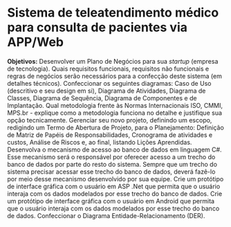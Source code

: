 # Sistema de teleatendimento médico para consulta de pacientes via APP/Web

**Objetivos:** Desenvolver um Plano de Negócios para sua *startup* (empresa de tecnologia). Quais requisitos funcionais, requisitos não funcionais e regras de negócios serão necessários para a confecção deste sistema (em detalhes técnicos). Confeccionar os seguintes diagramas: Caso de Uso (descritivo e seu design em 
si), Diagrama de Atividades, Diagrama de Classes, Diagrama de Sequência, Diagrama de 
Componentes e de Implantação. Qual metodologia frente às Normas Internacionais ISO, CMMI, MPS.br - explique como a metodologia funciona no detalhe e justifique sua opção tecnicamente. Gerenciar seu novo projeto, definindo um escopo, redigindo um Termo de Abertura de Projeto, para o Planejamento: Definição de Matriz 
de Papéis de Responsabilidades, Cronograma de atividades e custos, Análise de Riscos e, ao final, listando Lições Aprendidas. Desenvolva o mecanismo de acesso ao banco de dados em linguagem C#. Esse 
mecanismo será o responsável por oferecer acesso a um trecho do banco de dados 
por parte do resto do sistema. Sempre que um trecho do sistema precisar acessar esse trecho do banco de dados, deverá fazê-lo por meio desse mecanismo desenvolvido por sua equipe. Crie um protótipo de interface gráfica com o usuário em ASP .Net que permita que o usuário interaja com os dados modelados por esse trecho do banco de dados. Crie um protótipo de interface gráfica com o usuário em Android que permita que 
o usuário interaja com os dados modelados por esse trecho do banco de dados. Confeccionar o Diagrama Entidade-Relacionamento (DER).

